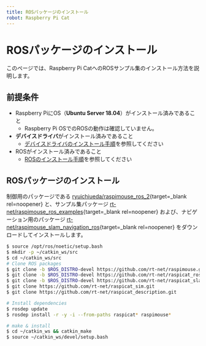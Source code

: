 ```yaml
---
title: ROSパッケージのインストール
robot: Raspberry Pi Cat
---
```


# ROSパッケージのインストール

このページでは、Raspberry Pi CatへのROSサンプル集のインストール方法を説明します。

## 前提条件

- Raspberry PiにOS（**Ubuntu Server 18.04**）がインストール済みであること
    - Raspberry Pi OSでのROSの動作は確認していません。
- **デバイスドライバ**がインストール済みであること
    - [デバイスドライバのインストール手順](../driver/install.md)を参照してください
- ROSがインストール済みであること
    - [ROSのインストール手順](./install.md)を参照してください


## ROSパッケージのインストール

制御用のパッケージである
[ryuichiueda/raspimouse_ros_2](https://github.com/ryuichiueda/raspimouse_ros_2){target=_blank rel=noopener}
と、サンプル集パッケージ
[rt-net/raspimouse_ros_examples](https://github.com/rt-net/raspimouse_ros_examples){target=_blank rel=noopener}
および、ナビゲーション用のパッケージ
[rt-net/raspimouse_slam_navigation_ros](https://github.com/rt-net/raspimouse_slam_navigation_ros){target=_blank rel=noopener}
をダウンロードしてインストールします。

```sh
$ source /opt/ros/noetic/setup.bash
$ mkdir -p ~/catkin_ws/src
$ cd ~/catkin_ws/src
# Clone ROS packages
$ git clone -b $ROS_DISTRO-devel https://github.com/rt-net/raspimouse.git
$ git clone -b $ROS_DISTRO-devel https://github.com/rt-net/raspicat_ros.git
$ git clone -b $ROS_DISTRO-devel https://github.com/rt-net/raspicat_slam_navigation.git
$ git clone https://github.com/rt-net/raspicat_sim.git
$ git clone https://github.com/rt-net/raspicat_description.git

# Install dependencies
$ rosdep update
$ rosdep install -r -y -i --from-paths raspicat* raspimouse*

# make & install
$ cd ~/catkin_ws && catkin_make
$ source ~/catkin_ws/devel/setup.bash
```